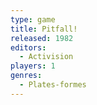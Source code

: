 ```yaml
---
type: game
title: Pitfall!
released: 1982
editors: 
  - Activision
players: 1
genres:
  - Plates-formes
---
```

